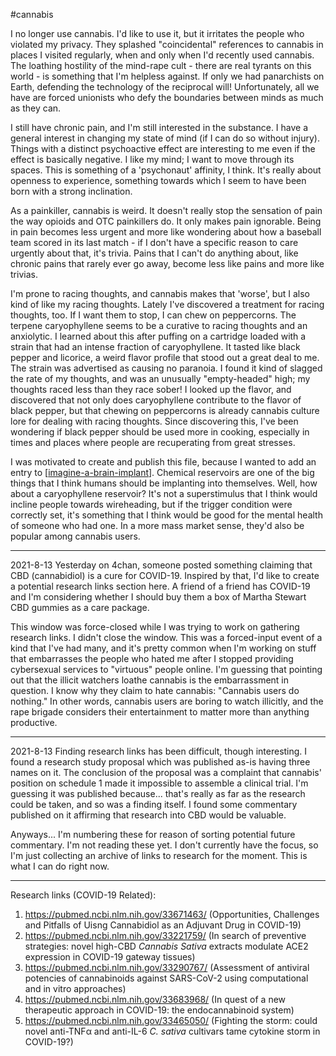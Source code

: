 #cannabis

I no longer use cannabis.  I'd like to use it, but it irritates the people who violated my privacy.  They splashed "coincidental" references to cannabis in places I visited regularly, when and only when I'd recently used cannabis.  The loathing hostility of the mind-rape cult - there are real tyrants on this world - is something that I'm helpless against.  If only we had panarchists on Earth, defending the technology of the reciprocal will!  Unfortunately, all we have are forced unionists who defy the boundaries between minds as much as they can.

I still have chronic pain, and I'm still interested in the substance.  I have a general interest in changing my state of mind (if I can do so without injury).  Things with a distinct psychoactive effect are interesting to me even if the effect is basically negative.  I like my mind; I want to move through its spaces.  This is something of a 'psychonaut' affinity, I think.  It's really about openness to experience, something towards which I seem to have been born with a strong inclination.

As a painkiller, cannabis is weird.  It doesn't really stop the sensation of pain the way opioids and OTC painkillers do.  It only makes pain ignorable.  Being in pain becomes less urgent and more like wondering about how a baseball team scored in its last match - if I don't have a specific reason to care urgently about that, it's trivia.  Pains that I can't do anything about, like chronic pains that rarely ever go away, become less like pains and more like trivias.

I'm prone to racing thoughts, and cannabis makes that 'worse', but I also kind of like my racing thoughts.  Lately I've discovered a treatment for racing thoughts, too.  If I want them to stop, I can chew on peppercorns.  The terpene caryophyllene seems to be a curative to racing thoughts and an anxiolytic.  I learned about this after puffing on a cartridge loaded with a strain that had an intense fraction of caryophyllene.  It tasted like black pepper and licorice, a weird flavor profile that stood out a great deal to me.  The strain was advertised as causing no paranoia.  I found it kind of slagged the rate of my thoughts, and was an unusually "empty-headed" high; my thoughts raced less than they race sober!  I looked up the flavor, and discovered that not only does caryophyllene contribute to the flavor of black pepper, but that chewing on peppercorns is already cannabis culture lore for dealing with racing thoughts.  Since discovering this, I've been wondering if black pepper should be used more in cooking, especially in times and places where people are recuperating from great stresses.

I was motivated to create and publish this file, because I wanted to add an entry to [[imagine-a-brain-implant]].  Chemical reservoirs are one of the big things that I think humans should be implanting into themselves.  Well, how about a caryophyllene reservoir?  It's not a superstimulus that I think would incline people towards wireheading, but if the trigger condition were correctly set, it's something that I think would be good for the mental health of someone who had one.  In a more mass market sense, they'd also be popular among cannabis users.

---
2021-8-13
Yesterday on 4chan, someone posted something claiming that CBD (cannabidiol) is a cure for COVID-19.  Inspired by that, I'd like to create a potential research links section here.  A friend of a friend has COVID-19 and I'm considering whether I should buy them a box of Martha Stewart CBD gummies as a care package.

This window was force-closed while I was trying to work on gathering research links.  I didn't close the window.  This was a forced-input event of a kind that I've had many, and it's pretty common when I'm working on stuff that embarrasses the people who hated me after I stopped providing cybersexual services to "virtuous" people online.  I'm guessing that pointing out that the illicit watchers loathe cannabis is the embarrassment in question.  I know why they claim to hate cannabis: "Cannabis users do nothing."  In other words, cannabis users are boring to watch illicitly, and the rape brigade considers their entertainment to matter more than anything productive.

---
2021-8-13
Finding research links has been difficult, though interesting.  I found a research study proposal which was published as-is having three names on it.  The conclusion of the proposal was a complaint that cannabis' position on schedule 1 made it impossible to assemble a clinical trial.  I'm guessing it was published because... that's really as far as the research could be taken, and so was a finding itself.  I found some commentary published on it affirming that research into CBD would be valuable.

Anyways...  I'm numbering these for reason of sorting potential future commentary.  I'm not reading these yet.  I don't currently have the focus, so I'm just collecting an archive of links to research for the moment.  This is what I can do right now.

---
Research links (COVID-19 Related):
1) https://pubmed.ncbi.nlm.nih.gov/33671463/  (Opportunities, Challenges and Pitfalls of Uisng Cannabidiol as an Adjuvant Drug in COVID-19)
2) https://pubmed.ncbi.nlm.nih.gov/33221759/  (In search of preventive strategies: novel high-CBD *Cannabis Sativa* extracts modulate ACE2 expression in COVID-19 gateway tissues)
3) https://pubmed.ncbi.nlm.nih.gov/33290767/ (Assessment of antiviral potencies of cannabinoids against SARS-CoV-2 using computational and in vitro approaches)
4) https://pubmed.ncbi.nlm.nih.gov/33683968/ (In quest of a new therapeutic approach in COVID-19: the endocannabinoid system)
5) https://pubmed.ncbi.nlm.nih.gov/33465050/ (Fighting the storm: could novel anti-TNFα and anti-IL-6 *C. sativa* cultivars tame cytokine storm in COVID-19?)


[//begin]: # "Autogenerated link references for markdown compatibility"
[imagine-a-brain-implant]: imagine-a-brain-implant.md "Imagine a Brain Implant"
[//end]: # "Autogenerated link references"